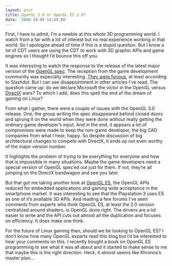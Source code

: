 ```yaml
---
layout: post
title: OpenGL 3.0 or OpenGL ES 2.0?
date: '2008-10-09 14:49:00'
---
```



First, I have to admit, I’m a newbie at this whole 3D programming world. I watch from a far with a lot of interest but no real experience working in that world. So I apologize ahead of time if this is a stupid question. But I know a lot of CDT users are using the CDT to work with 3D graphic APIs and game engines so I thought I’d bounce this off you.

It was interesting to watch the response to the release of the latest major version of the [OpenGL spec](http://www.khronos.org/opengl/). The reception from the game development community was especially interesting. [They were furious](http://tech.slashdot.org/article.pl?sid=08/08/11/2135259&from=rss), at least according to Slashdot. But I can see disappointment in other articles I’ve read. The question came up: do we declare Microsoft the victor in the OpenGL versus [DirectX](http://msdn.microsoft.com/en-us/directx/default.aspx) wars? To which I add, does this spell the end of the dream of gaming on Linux?

From what I gather, there were a couple of issues with the OpenGL 3.0 release. One, the group writing the spec disappeared behind closed doors and sprung it on the world when they were done without really getting the ordinary game developer’s input. And in the end, it appears a lot of compromises were made to keep the non-game developer, the big CAD companies from what I hear, happy. So despite discussion of big architectural changes to compete with DirectX, it ends up not even worthy of the major version number.

It highlights the problem of trying to be everything for everyone and how that is impossible in many situations. Maybe the game developers need a special version of OpenGL spec’ed out just for them. If not, they’re all jumping on the DirectX bandwagon and see you later.

But that got me taking another look at [OpenGL ES](http://www.khronos.org/opengles/), the OpenGL APIs reduced for embedded applications and gaining wide acceptance in the smartphone market. It was interesting to see that the Playstation 3 uses ES as one of it’s available 3D APIs. And reading a few forums I’ve seen comments from experts who think OpenGL ES, at least the 2.0 version centralized around shaders, is OpenGL done right. The drivers are a lot easier to write and the API cuts out almost all the duplication and focuses on efficiency. It does make one think.

For the future of Linux gaming then, should we be looking to OpenGL ES? I don’t know how many OpenGL experts read this blog but I’d be interested to hear your comments on this. I recently bought a book on OpenGL ES programming to see what it was all about and it started to make sense to me that maybe this is the right direction. Heck, it almost seems like Khronos’s master plan…


